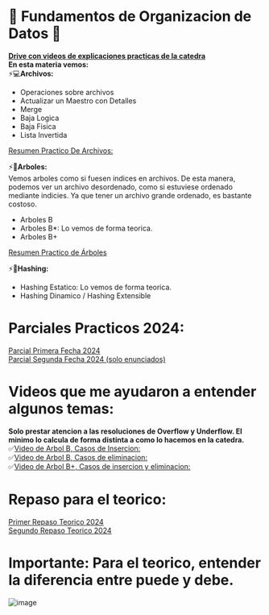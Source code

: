   

# 🌟 Fundamentos de Organizacion de Datos 🌟

**[Drive con videos de explicaciones practicas de la catedra](https://drive.google.com/drive/folders/1-148UkGPg3zj1VS5GeqgM4ff_HSAslrM)**  
**En esta materia vemos:**  
⚡💻**Archivos:** 
  - Operaciones sobre archivos
  - Actualizar un Maestro con Detalles
  - Merge
  - Baja Logica
  - Baja Fisica
  - Lista Invertida

  [Resumen Practico De Archivos:](https://github.com/Giancardonee/FOD/tree/main/Resumen%20de%20Temas/Repaso%20Archivos)
    
⚡📝**Arboles:**  
Vemos arboles como si fuesen indices en archivos. De esta manera, podemos ver un archivo desordenado, como si estuviese ordenado mediante indicies. Ya que tener un archivo grande ordenado, es bastante costoso.
  - Arboles B
  - Arboles B*: Lo vemos de forma teorica.
  - Arboles B+

[Resumen Practico de Árboles](https://github.com/Giancardonee/FOD/blob/main/Resumen%20de%20Temas/Repaso%20Arboles/readme.md)
  
⚡📝**Hashing:**
  - Hashing Estatico: Lo vemos de forma teorica.
  - Hashing Dinamico / Hashing Extensible

  
# Parciales Practicos 2024:  
[Parcial Primera Fecha 2024](https://github.com/Giancardonee/FOD/tree/main/Parciales/Primera%20Fecha%20FOD%202024)  
[Parcial Segunda Fecha 2024 (solo enunciados)](https://github.com/Giancardonee/FOD/blob/main/Parciales/Segunda%20Fecha%20FOD%202024/Parcial.jpeg)
# Videos que me ayudaron a entender algunos temas: 

**Solo prestar atencion a las resoluciones de Overflow y Underflow. El minimo lo calcula de forma distinta a como lo hacemos en la catedra.**  
✅[Video de Arbol B, Casos de Insercion: ](https://www.youtube.com/watch?v=kAzYAy6AJbg)  
✅[Video de Arbol B, Casos de eliminacion:](https://www.youtube.com/watch?v=e8yDQevWH9s&t=2s)  
✅[Video de Arbol B+, Casos de insercion y eliminacion:](https://www.youtube.com/watch?v=eXr9dQ_ng60&t=1012s)  

# Repaso para el teorico: 
[Primer Repaso Teorico 2024 ](https://github.com/Giancardonee/FOD/tree/main/Final%20-%20Teorico%20FOD/Primer%20repaso)  
[Segundo Repaso Teorico 2024 ](https://github.com/Giancardonee/FOD/tree/main/Final%20-%20Teorico%20FOD/Segundo%20repaso)
   
  
# Importante: Para el teorico, entender la diferencia entre puede y debe. 
![image](https://github.com/Giancardonee/FOD/assets/114377978/4c77d2e2-ee60-4ad1-9c38-6b0469a38780)  




